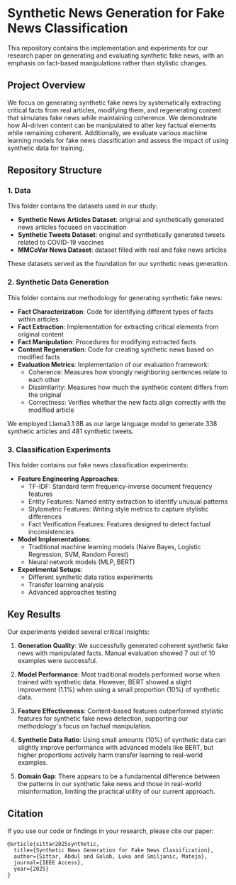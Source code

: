 # Synthetic News Generation for Fake News Classification

This repository contains the implementation and experiments for our research paper on generating and evaluating synthetic fake news, with an emphasis on fact-based manipulations rather than stylistic changes.

## Project Overview

We focus on generating synthetic fake news by systematically extracting critical facts from real articles, modifying them, and regenerating content that simulates fake news while maintaining coherence. We demonstrate how AI-driven content can be manipulated to alter key factual elements while remaining coherent. Additionally, we evaluate various machine learning models for fake news classification and assess the impact of using synthetic data for training.

## Repository Structure

### 1. Data

This folder contains the datasets used in our study:
- **Synthetic News Articles Dataset**: original and synthetically generated news articles focused on vaccination
- **Synthetic Tweets Dataset**: original and synthetically generated tweets related to COVID-19 vaccines
- **MMCoVar News Dataset**: dataset filled with real and fake news articles


These datasets served as the foundation for our synthetic news generation.

### 2. Synthetic Data Generation

This folder contains our methodology for generating synthetic fake news:
- **Fact Characterization**: Code for identifying different types of facts within articles
- **Fact Extraction**: Implementation for extracting critical elements from original content
- **Fact Manipulation**: Procedures for modifying extracted facts
- **Content Regeneration**: Code for creating synthetic news based on modified facts
- **Evaluation Metrics**: Implementation of our evaluation framework:
  - Coherence: Measures how strongly neighboring sentences relate to each other
  - Dissimilarity: Measures how much the synthetic content differs from the original
  - Correctness: Verifies whether the new facts align correctly with the modified article

We employed Llama3.1:8B as our large language model to generate 338 synthetic articles and 481 synthetic tweets.

### 3. Classification Experiments

This folder contains our fake news classification experiments:
- **Feature Engineering Approaches**:
  - TF-IDF: Standard term frequency-inverse document frequency features
  - Entity Features: Named entity extraction to identify unusual patterns
  - Stylometric Features: Writing style metrics to capture stylistic differences
  - Fact Verification Features: Features designed to detect factual inconsistencies
- **Model Implementations**:
  - Traditional machine learning models (Naive Bayes, Logistic Regression, SVM, Random Forest)
  - Neural network models (MLP, BERT)
- **Experimental Setups**:
  - Different synthetic data ratios experiments
  - Transfer learning analysis
  - Advanced approaches testing

## Key Results

Our experiments yielded several critical insights:

1. **Generation Quality**: We successfully generated coherent synthetic fake news with manipulated facts. Manual evaluation showed 7 out of 10 examples were successful.

2. **Model Performance**: Most traditional models performed worse when trained with synthetic data. However, BERT showed a slight improvement (1.1%) when using a small proportion (10%) of synthetic data.

3. **Feature Effectiveness**: Content-based features outperformed stylistic features for synthetic fake news detection, supporting our methodology's focus on factual manipulation.

4. **Synthetic Data Ratio**: Using small amounts (10%) of synthetic data can slightly improve performance with advanced models like BERT, but higher proportions actively harm transfer learning to real-world examples.

5. **Domain Gap**: There appears to be a fundamental difference between the patterns in our synthetic fake news and those in real-world misinformation, limiting the practical utility of our current approach.

## Citation

If you use our code or findings in your research, please cite our paper:

```
@article{sittar2025synthetic,
  title={Synthetic News Generation for Fake News Classification},
  author={Sittar, Abdul and Golob, Luka and Smiljanic, Mateja},
  journal={IEEE Access},
  year={2025}
}
```

